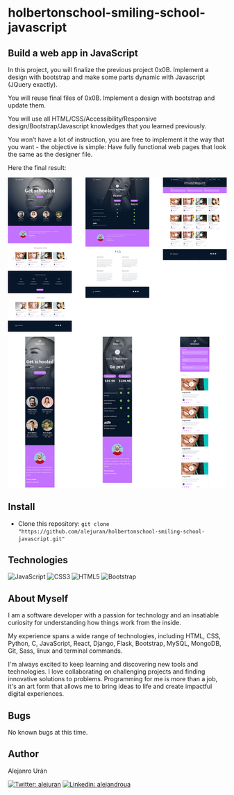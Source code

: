 # holbertonschool-smiling-school-javascript

## Build a web app in JavaScript

In this project, you will finalize the previous project 0x0B. Implement a design with bootstrap and make some parts dynamic with Javascript (JQuery exactly).

You will reuse final files of 0x0B. Implement a design with bootstrap and update them.

You will use all HTML/CSS/Accessibility/Responsive design/Bootstrap/Javascript knowledges that you learned previously.

You won’t have a lot of instruction, you are free to implement it the way that you want - the objective is simple: Have fully functional web pages that look the same as the designer file.

Here the final result:

![plot](images/mainimage.jpg)

## Install

* Clone this repository: `git clone "https://github.com/alejuran/holbertonschool-smiling-school-javascript.git"`

## Technologies

![JavaScript](https://img.shields.io/badge/javascript-%23323330.svg?style=for-the-badge&logo=javascript&logoColor=%23F7DF1E)
![CSS3](https://img.shields.io/badge/css3-%231572B6.svg?style=for-the-badge&logo=css3&logoColor=white)
![HTML5](https://img.shields.io/badge/html5-%23E34F26.svg?style=for-the-badge&logo=html5&logoColor=white)
![Bootstrap](https://img.shields.io/badge/Bootstrap-563D7C?style=for-the-badge&logo=bootstrap&logoColor=white)


## About Myself

I am a software developer with a passion for technology and an insatiable curiosity for understanding how things work from the inside.

My experience spans a wide range of technologies, including HTML, CSS, Python, C, JavaScript, React, Django, Flask, Bootstrap, MySQL, MongoDB, Git, Sass, linux and terminal commands. 

I'm always excited to keep learning and discovering new tools and technologies. I love collaborating on challenging projects and finding innovative solutions to problems. Programming for me is more than a job, it's an art form that allows me to bring ideas to life and create impactful digital experiences.

## Bugs
No known bugs at this time. 

## Author

Alejanro Urán

[![Twitter: alejuran](https://img.shields.io/badge/Twitter-1DA1F2?style=for-the-badge&logo=twitter&logoColor=white)](https://twitter.com/alejuran)
[![Linkedin: alejandroua](https://img.shields.io/badge/-linkedin-blue?style=for-the-badge&logo=Linkedin&Color=black&link=https://www.linkedin.com/in/alejandroua/)](https://www.linkedin.com/in/alejandroua/)